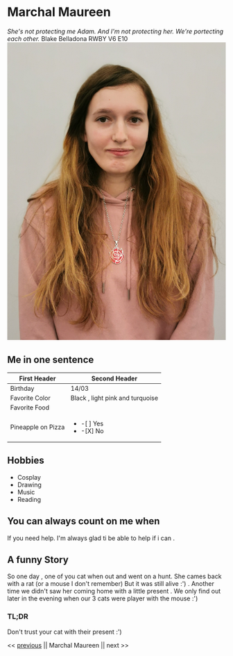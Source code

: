 # Marchal Maureen
*She's not protecting me Adam. And I'm not protecting her. We're portecting each other.* Blake Belladona RWBY V6 E10
![image](\image\photo.jpg)
## Me in one sentence 
First Header | Second Header
------------ | -------------
Birthday | 14/03
Favorite Color | Black , light pink and turquoise
Favorite Food | 
Pineapple on Pizza | <ul><li>-[ ] Yes</li> <li>-[X] No</li> </ul>
## Hobbies
* Cosplay
* Drawing
* Music 
* Reading
## You can always count on me when 
If you need help. I'm always glad ti be able to help if i can .


## A funny Story
So one day , one of you cat when out and went on a hunt.
She cames back with a rat (or a mouse I don't remember)
But it was still alive :') .
Another time we didn't saw her coming home with a little present . 
We only find out later in the evening when our 3 cats were player with the mouse :') 

### TL;DR
Don't trust your cat with their present :')



<< [previous](https://github.com/Laurent-Jazzon/challenge-markdown/blob/master/challenge-markdown.md) || Marchal Maureen || next >>